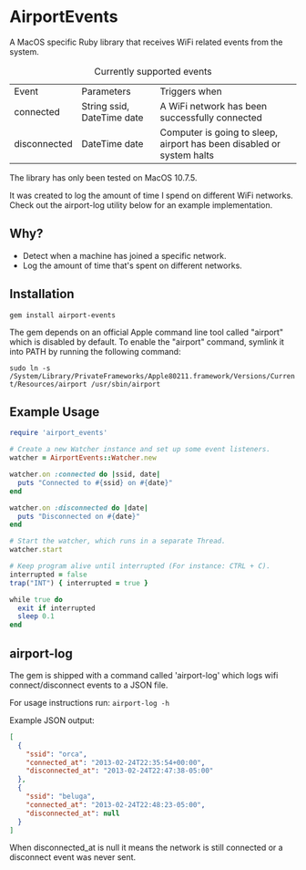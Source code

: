 AirportEvents
=============

A MacOS specific Ruby library that receives WiFi related events from the system.

<table>
  <caption>Currently supported events</caption>
  <tr>
    <td>Event</td>
    <td>Parameters</td>
    <td>Triggers when</td>
  </tr>
  <tr>
    <td>connected</td>
    <td>String ssid, DateTime date</td>
    <td>A WiFi network has been successfully connected</td>
  </tr>
  <tr>
    <td>disconnected</td>
    <td>DateTime date</td>
    <td>Computer is going to sleep, airport has been disabled or system halts</td>
  </tr>
</table>

The library has only been tested on MacOS 10.7.5.

It was created to log the amount of time I spend on different WiFi networks. Check out the airport-log utility below for an example implementation.

Why?
-------------

* Detect when a machine has joined a specific network. 
* Log the amount of time that's spent on different networks.

Installation
------------
``
gem install airport-events
``

The gem depends on an official Apple command line tool called "airport" which is disabled by default. To enable the "airport" command, symlink it into PATH by running the following command: 

``
sudo ln -s /System/Library/PrivateFrameworks/Apple80211.framework/Versions/Current/Resources/airport /usr/sbin/airport
``

Example Usage
-----

```ruby
require 'airport_events'

# Create a new Watcher instance and set up some event listeners.
watcher = AirportEvents::Watcher.new

watcher.on :connected do |ssid, date|
  puts "Connected to #{ssid} on #{date}"
end

watcher.on :disconnected do |date|
  puts "Disconnected on #{date}"
end

# Start the watcher, which runs in a separate Thread.
watcher.start

# Keep program alive until interrupted (For instance: CTRL + C).
interrupted = false
trap("INT") { interrupted = true }

while true do
  exit if interrupted
  sleep 0.1
end

```

airport-log
-----------

The gem is shipped with a command called 'airport-log' which logs wifi connect/disconnect events to a JSON file.

For usage instructions run:
``airport-log -h``

Example JSON output:

```json
[
  {
    "ssid": "orca",
    "connected_at": "2013-02-24T22:35:54+00:00",
    "disconnected_at": "2013-02-24T22:47:38-05:00"
  },
  {
    "ssid": "beluga",
    "connected_at": "2013-02-24T22:48:23-05:00",
    "disconnected_at": null
  }
]
```

When disconnected_at is null it means the network is still connected or a disconnect event was never sent.
